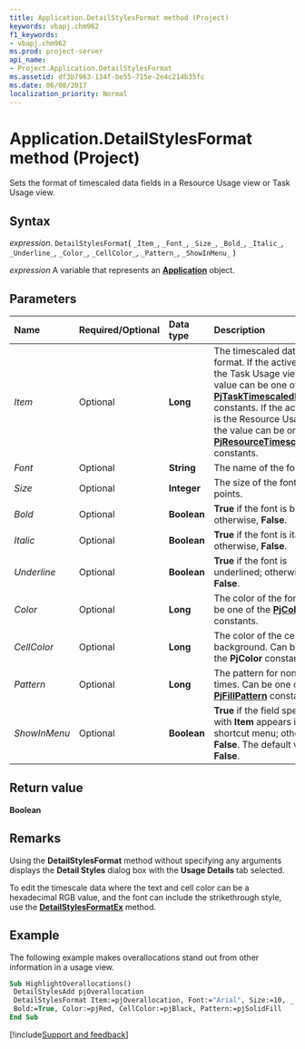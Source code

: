 ```yaml
---
title: Application.DetailStylesFormat method (Project)
keywords: vbapj.chm962
f1_keywords:
- vbapj.chm962
ms.prod: project-server
api_name:
- Project.Application.DetailStylesFormat
ms.assetid: df3b7963-134f-be55-715e-2e4c214b35fc
ms.date: 06/08/2017
localization_priority: Normal
---
```



# Application.DetailStylesFormat method (Project)

Sets the format of timescaled data fields in a Resource Usage view or Task Usage view.


## Syntax

_expression_. `DetailStylesFormat`( `_Item_`, `_Font_`, `_Size_`, `_Bold_`, `_Italic_`, `_Underline_`, `_Color_`, `_CellColor_`, `_Pattern_`, `_ShowInMenu_` )

_expression_ A variable that represents an **[Application](Project.Application.md)** object.


## Parameters



|Name|Required/Optional|Data type|Description|
|:-----|:-----|:-----|:-----|
| _Item_|Optional|**Long**|The timescaled data field to format. If the active view is the Task Usage view, the value can be one of the  **[PjTaskTimescaledData](Project.PjTaskTimescaledData.md)** constants. If the active view is the Resource Usage view, the value can be one of the **[PjResourceTimescaledData](Project.PjResourceTimescaledData.md)** constants.|
| _Font_|Optional|**String**|The name of the font.|
| _Size_|Optional|**Integer**|The size of the font in points.|
| _Bold_|Optional|**Boolean**|**True** if the font is bold; otherwise, **False**.|
| _Italic_|Optional|**Boolean**|**True** if the font is italic; otherwise, **False**.|
| _Underline_|Optional|**Boolean**|**True** if the font is underlined; otherwise, **False**.|
| _Color_|Optional|**Long**|The color of the font. Can be one of the  **[PjColor](Project.PjColor.md)** constants.|
| _CellColor_|Optional|**Long**|The color of the cell background. Can be one of the  **PjColor** constants.|
| _Pattern_|Optional|**Long**|The pattern for nonworking times. Can be one of the  **[PjFillPattern](Project.PjFillPattern.md)** constants.|
| _ShowInMenu_|Optional|**Boolean**|**True** if the field specified with **Item** appears in the shortcut menu; otherwise, **False**. The default value is **False**.|

## Return value

 **Boolean**


## Remarks

Using the  **DetailStylesFormat** method without specifying any arguments displays the **Detail Styles** dialog box with the **Usage Details** tab selected.

To edit the timescale data where the text and cell color can be a hexadecimal RGB value, and the font can include the strikethrough style, use the  **[DetailStylesFormatEx](Project.Application.DetailStylesFormatEx.md)** method.


## Example

The following example makes overallocations stand out from other information in a usage view.


```vb
Sub HighlightOverallocations() 
 DetailStylesAdd pjOverallocation 
 DetailStylesFormat Item:=pjOverallocation, Font:="Arial", Size:=10, _ 
 Bold:=True, Color:=pjRed, CellColor:=pjBlack, Pattern:=pjSolidFill 
End Sub
```

[!include[Support and feedback](~/includes/feedback-boilerplate.md)]